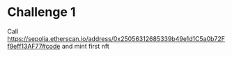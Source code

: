 # Challenge 1

Call https://sepolia.etherscan.io/address/0x25056312685339b49e1d1C5a0b72Ff9eff13AF77#code and mint first nft
